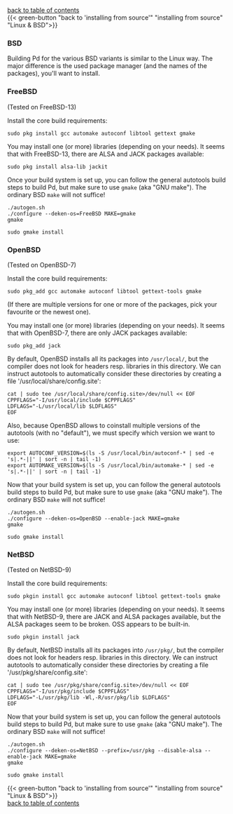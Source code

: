 
[back to table of contents](index.html) \
{{< green-button "back to 'installing from source'" "installing from source" "Linux & BSD">}}

### BSD

Building Pd for the various BSD variants is similar to the Linux way.
The major difference is the used package manager (and the names of the
packages), you'll want to install.

### FreeBSD

(Tested on FreeBSD-13)

Install the core build requirements:

    sudo pkg install gcc automake autoconf libtool gettext gmake

You may install one (or more) libraries (depending on your needs). It
seems that with FreeBSD-13, there are ALSA and JACK packages available:

    sudo pkg install alsa-lib jackit

Once your build system is set up, you can follow the general autotools
build steps to build Pd, but make sure to use `gmake` (aka "GNU make").
The ordinary BSD `make` will not suffice!

    ./autogen.sh
    ./configure --deken-os=FreeBSD MAKE=gmake
    gmake

    sudo gmake install

### OpenBSD

(Tested on OpenBSD-7)

Install the core build requirements:

    sudo pkg_add gcc automake autoconf libtool gettext-tools gmake

(If there are multiple versions for one or more of the packages, pick
your favourite or the newest one).

You may install one (or more) libraries (depending on your needs). It
seems that with OpenBSD-7, there are only JACK packages available:

    sudo pkg_add jack

By default, OpenBSD installs all its packages into `/usr/local/`, but
the compiler does not look for headers resp. libraries in this
directory. We can instruct autotools to automatically consider these
directories by creating a file '/usr/local/share/config.site':

    cat | sudo tee /usr/local/share/config.site>/dev/null << EOF
    CPPFLAGS="-I/usr/local/include $CPPFLAGS"
    LDFLAGS="-L/usr/local/lib $LDFLAGS"
    EOF

Also, because OpenBSD allows to coinstall multiple versions of the
autotools (with no "default"), we must specify which version we want to
use:

    export AUTOCONF_VERSION=$(ls -S /usr/local/bin/autoconf-* | sed -e 's|.*-||' | sort -n | tail -1)
    export AUTOMAKE_VERSION=$(ls -S /usr/local/bin/automake-* | sed -e 's|.*-||' | sort -n | tail -1)

Now that your build system is set up, you can follow the general
autotools build steps to build Pd, but make sure to use `gmake` (aka
"GNU make"). The ordinary BSD `make` will not suffice!

    ./autogen.sh
    ./configure --deken-os=OpenBSD --enable-jack MAKE=gmake
    gmake

    sudo gmake install

### NetBSD

(Tested on NetBSD-9)

Install the core build requirements:

    sudo pkgin install gcc automake autoconf libtool gettext-tools gmake

You may install one (or more) libraries (depending on your needs). It
seems that with NetBSD-9, there are JACK and ALSA packages available,
but the ALSA packages seem to be broken. OSS appears to be built-in.

    sudo pkgin install jack

By default, NetBSD installs all its packages into `/usr/pkg/`, but the
compiler does not look for headers resp. libraries in this directory. We
can instruct autotools to automatically consider these directories by
creating a file '/usr/pkg/share/config.site':

    cat | sudo tee /usr/pkg/share/config.site>/dev/null << EOF
    CPPFLAGS="-I/usr/pkg/include $CPPFLAGS"
    LDFLAGS="-L/usr/pkg/lib -Wl,-R/usr/pkg/lib $LDFLAGS"
    EOF

Now that your build system is set up, you can follow the general
autotools build steps to build Pd, but make sure to use `gmake` (aka
"GNU make"). The ordinary BSD `make` will not suffice!

    ./autogen.sh
    ./configure --deken-os=NetBSD --prefix=/usr/pkg --disable-alsa --enable-jack MAKE=gmake
    gmake

    sudo gmake install

{{< green-button "back to 'installing from source'" "installing from source" "Linux & BSD">}} \
[back to table of contents](index.html)
